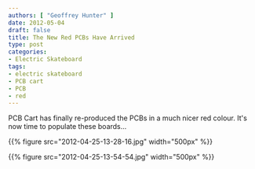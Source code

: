 ```yaml
---
authors: [ "Geoffrey Hunter" ]
date: 2012-05-04
draft: false
title: The New Red PCBs Have Arrived
type: post
categories:
- Electric Skateboard
tags:
- electric skateboard
- PCB cart
- PCB
- red
---
```


PCB Cart has finally re-produced the PCBs in a much nicer red colour. It's now time to populate these boards...

{{% figure src="2012-04-25-13-28-16.jpg" width="500px" %}}

{{% figure src="2012-04-25-13-54-54.jpg" width="500px" %}}
